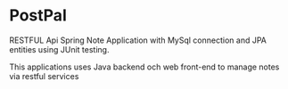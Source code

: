 # PostPal

RESTFUL Api Spring Note Application with MySql connection and JPA entities using JUnit testing.

This applications uses Java backend och web front-end to manage notes via restful services
